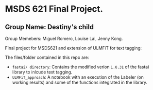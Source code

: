 # MSDS 621 Final Project.

## Group Name: Destiny's child

Group Memebers: Miguel Romero, Louise Lai, Jenny Kong.

Final project for MSDS621 and extension of ULMFiT for text tagging:

The files/folder contained in this repo are:


* `fastai/ directory`: Contains the modified verion `1.0.31` of the fastai library to inlcude text tagging.
* `ULMFiT_approach`: A notebook with an execution of the Labeler (on working results) and some of the functions integrated in the library.
